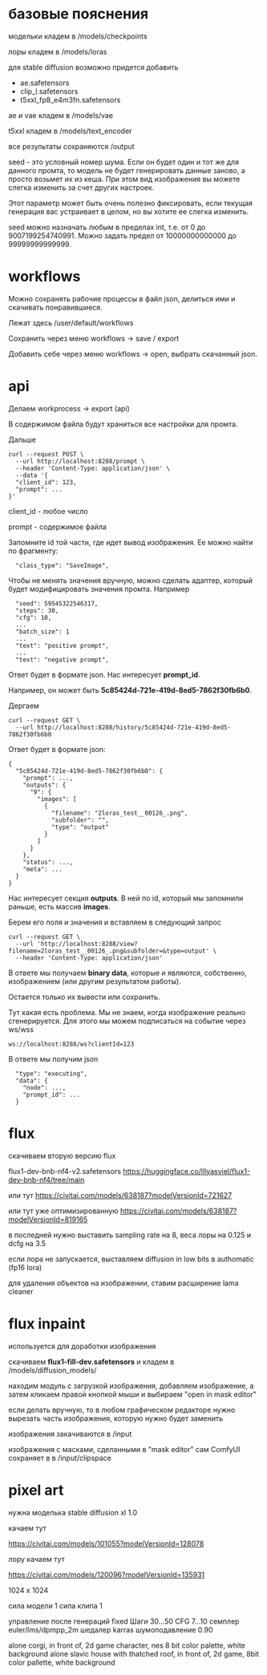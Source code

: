 # базовые пояснения

модельки кладем в /models/checkpoints

лоры кладем в /models/loras

для stable diffusion возможно придется добавить

- ae.safetensors
- clip_l.safetensors
- t5xxl_fp8_e4m3fn.safetensors

ae и vae кладем в /models/vae

t5xxl кладем в /models/text_encoder

все результаты сохраняются /output

seed - это условный номер шума. Если он будет один и тот же для данного промта, то модель не будет генерировать данные заново, а просто возьмет их из кеша. При этом вид изображения вы можете слегка изменить за счет других настроек.

Этот параметр может быть очень полезно фиксировать, если текущая генерация вас устраивает в целом, но вы хотите ее слегка изменить.

seed можно назначать любым в пределах int, т.е. от 0 до 9007199254740991. Можно задать предел от 10000000000000 до 99999999999999.

# workflows

Можно сохранять рабочие процессы в файл json, делиться ими и скачивать понравившиеся.

Лежат здесь /user/default/workflows

Сохранить через меню workflows -> save / export

Добавить себе через меню workflows -> open, выбрать скачанный json.

# api

Делаем workprocess -> export (api)

В содержимом файла будут храниться все настройки для промта.

Дальше

```
curl --request POST \
  --url http://localhost:8288/prompt \
  --header 'Content-Type: application/json' \
  --data '{
  "client_id": 123,
  "prompt": ...
}'
```

client_id - любое число

prompt - содержимое файла

Запомните id той части, где идет вывод изображения. Ее можно найти по фрагменту:

```
  "class_type": "SaveImage",
```

Чтобы не менять значения вручную, можно сделать адаптер, который будет модифицировать значения промта. Например

```
  "seed": 59545322546317,
  "steps": 30,
  "cfg": 10,
  ...
  "batch_size": 1
  ...
  "text": "positive prompt",
  ...
  "text": "negative prompt",
```

Ответ будет в формате json. Нас интересует **prompt_id**.

Например, он может быть **5c85424d-721e-419d-8ed5-7862f30fb6b0**.

Дергаем

```
curl --request GET \
  --url http://localhost:8288/history/5c85424d-721e-419d-8ed5-7862f30fb6b0
```

Ответ будет в формате json:

```
{
  "5c85424d-721e-419d-8ed5-7862f30fb6b0": {
    "prompt": ...,
    "outputs": {
      "9": {
        "images": [
          {
            "filename": "2loras_test__00126_.png",
            "subfolder": "",
            "type": "output"
          }
        ]
      }
    },
    "status": ...,
    "meta": ...
  }
}
```

Нас интересует секция **outputs**. В ней по id, который мы запомнили раньше, есть массив **images**.

Берем его поля и значения и вставляем в следующий запрос

```
curl --request GET \
  --url 'http://localhost:8288/view?filename=2loras_test__00126_.png&subfolder=&type=output' \
  --header 'Content-Type: application/json'
```

В ответе мы получаем **binary data**, которые и являются, собственно, изображением (или другим результатом работы).

Остается только их вывести или сохранить.

Тут какая есть проблема. Мы не знаем, когда изображение реально сгенерируется. Для этого мы можем подписаться на событие через ws/wss

```
ws://localhost:8288/ws?clientId=123
```

В ответе мы получим json

```
  "type": "executing",
  "data": {
    "node": ...,
    "prompt_id": ...
  }
```

# flux

скачиваем вторую версию flux

flux1-dev-bnb-nf4-v2.safetensors
https://huggingface.co/lllyasviel/flux1-dev-bnb-nf4/tree/main

или тут
https://civitai.com/models/638187?modelVersionId=721627

или тут уже оптимизированную
https://civitai.com/models/638187?modelVersionId=819165

в последней нужно выставить sampling rate на 8, веса лоры на 0.125 и dcfg на 3.5

если лора не запускается, выставляем diffusion in low bits в authomatic (fp16 lora)

для удаления объектов на изображении, ставим расширение lama cleaner

# flux inpaint

используется для доработки изображения

скачиваем **flux1-fill-dev.safetensors** и кладем в /models/diffusion_models/

находим модуль с загрузкой изображения, добавляем изображение, а затем кликаем правой кнопкой мыши и выбираем "open in mask editor"

если делать вручную, то в любом графическом редакторе нужно вырезать часть изображения, которую нужно будет заменить

изображения закачиваются в /input

изображения с масками, сделанными в "mask editor" сам ComfyUI сохраняет в в /input/clipspace

# pixel art

нужна моделька stable diffusion xl 1.0

качаем тут

https://civitai.com/models/101055?modelVersionId=128078

лору качаем тут

https://civitai.com/models/120096?modelVersionId=135931

1024 х 1024

сила модели 1
сила клипа 1

управление после генераций fixed
Шаги 30...50
CFG 7...10
семплер euler/lms/dpmpp_2m
шедалер karras
шумоподавление 0.90

alone corgi, in front of, 2d game character, nes 8 bit color palette, white background
alone slavic house with thatched roof, in front of, 2d game, 8bit color pallette, white background
